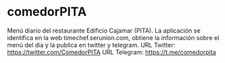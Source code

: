 # comedorPITA
Menú diario del restaurante Edificio Cajamar (PITA). La aplicación se identifica en la web timechef.serunion.com, obtiene la información sobre el menú del día y la publica en twitter y telegram. 
URL Twitter:
https://twitter.com/ComedorPITA 
URL Telegram:
https://t.me/comedorpita
